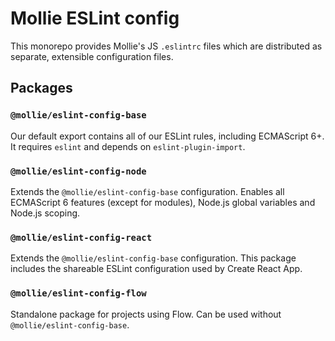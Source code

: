 # Mollie ESLint config

This monorepo provides Mollie's JS `.eslintrc` files which are distributed as separate, extensible configuration files.

## Packages

### `@mollie/eslint-config-base`
Our default export contains all of our ESLint rules, including ECMAScript 6+. It requires `eslint` and depends on `eslint-plugin-import`.

### `@mollie/eslint-config-node`
Extends the `@mollie/eslint-config-base` configuration. Enables all ECMAScript 6 features (except for modules), Node.js global variables and Node.js scoping.

### `@mollie/eslint-config-react`
Extends the `@mollie/eslint-config-base` configuration. This package includes the shareable ESLint configuration used by Create React App.

### `@mollie/eslint-config-flow`
Standalone package for projects using Flow. Can be used without `@mollie/eslint-config-base`.
